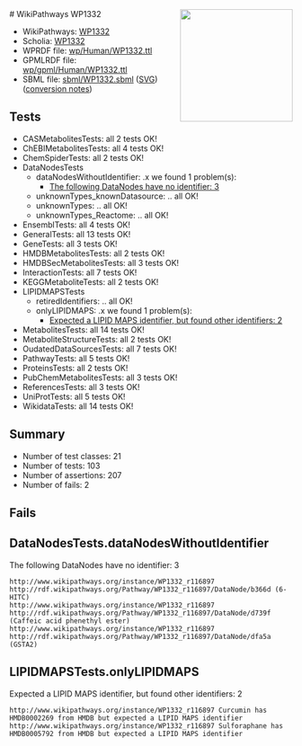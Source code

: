 <img style="float: right; width: 200px" src="../logo.png" />
# WikiPathways WP1332

* WikiPathways: [WP1332](https://identifiers.org/wikipathways:WP1332)
* Scholia: [WP1332](https://scholia.toolforge.org/wikipathways/WP1332)
* WPRDF file: [wp/Human/WP1332.ttl](../wp/Human/WP1332.ttl)
* GPMLRDF file: [wp/gpml/Human/WP1332.ttl](../wp/gpml/Human/WP1332.ttl)
* SBML file: [sbml/WP1332.sbml](../sbml/WP1332.sbml) ([SVG](../sbml/WP1332.svg)) ([conversion notes](../sbml/WP1332.txt))

## Tests
* CASMetabolitesTests: all 2 tests OK!
* ChEBIMetabolitesTests: all 4 tests OK!
* ChemSpiderTests: all 2 tests OK!
* DataNodesTests
    * dataNodesWithoutIdentifier: .x we found 1 problem(s):
        * [The following DataNodes have no identifier: 3](#d2d32fa2)
    * unknownTypes_knownDatasource: .. all OK!
    * unknownTypes: .. all OK!
    * unknownTypes_Reactome: .. all OK!
* EnsemblTests: all 4 tests OK!
* GeneralTests: all 13 tests OK!
* GeneTests: all 3 tests OK!
* HMDBMetabolitesTests: all 2 tests OK!
* HMDBSecMetabolitesTests: all 3 tests OK!
* InteractionTests: all 7 tests OK!
* KEGGMetaboliteTests: all 2 tests OK!
* LIPIDMAPSTests
    * retiredIdentifiers: .. all OK!
    * onlyLIPIDMAPS: .x we found 1 problem(s):
        * [Expected a LIPID MAPS identifier, but found other identifiers: 2](#48cc60b9)
* MetabolitesTests: all 14 tests OK!
* MetaboliteStructureTests: all 2 tests OK!
* OudatedDataSourcesTests: all 7 tests OK!
* PathwayTests: all 5 tests OK!
* ProteinsTests: all 2 tests OK!
* PubChemMetabolitesTests: all 3 tests OK!
* ReferencesTests: all 3 tests OK!
* UniProtTests: all 5 tests OK!
* WikidataTests: all 14 tests OK!


## Summary

* Number of test classes: 21
* Number of tests: 103
* Number of assertions: 207
* Number of fails: 2

## Fails

<a name="d2d32fa2" />

## DataNodesTests.dataNodesWithoutIdentifier

The following DataNodes have no identifier: 3
```
http://www.wikipathways.org/instance/WP1332_r116897 http://rdf.wikipathways.org/Pathway/WP1332_r116897/DataNode/b366d (6-HITC)
http://www.wikipathways.org/instance/WP1332_r116897 http://rdf.wikipathways.org/Pathway/WP1332_r116897/DataNode/d739f (Caffeic acid phenethyl ester)
http://www.wikipathways.org/instance/WP1332_r116897 http://rdf.wikipathways.org/Pathway/WP1332_r116897/DataNode/dfa5a (GSTA2)
```

<a name="48cc60b9" />

## LIPIDMAPSTests.onlyLIPIDMAPS

Expected a LIPID MAPS identifier, but found other identifiers: 2
```
http://www.wikipathways.org/instance/WP1332_r116897 Curcumin has HMDB0002269 from HMDB but expected a LIPID MAPS identifier
http://www.wikipathways.org/instance/WP1332_r116897 Sulforaphane has HMDB0005792 from HMDB but expected a LIPID MAPS identifier
```

